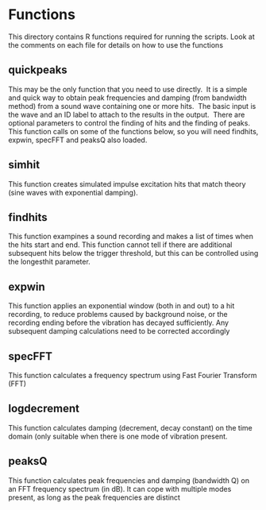 # Functions
This directory contains R functions required for running the scripts.  Look at the comments on each file for details on how to use the functions

## quickpeaks
This may be the only function that you need to use directly.  It is a simple and quick way to obtain peak frequencies and damping (from bandwidth method) from a sound wave containing one or more hits.  The basic input is the wave and an ID label to attach to the results in the output.  There are optional parameters to control the finding of hits and the finding of peaks.  This function calls on some of the functions below, so you will need findhits, expwin, specFFT and peaksQ also loaded.

## simhit
This function creates simulated impulse excitation hits that match theory (sine waves with exponential damping).

## findhits
This function exampines a sound recording and makes a list of times when the hits start and end.  This function cannot tell if there are additional subsequent hits below the trigger threshold, but this can be controlled using the longesthit parameter.

## expwin
This function applies an exponential window (both in and out) to a hit recording, to reduce problems caused by background noise, or the recording ending before the vibration has decayed sufficiently. Any subsequent damping calculations need to be corrected accordingly

## specFFT
This function calculates a frequency spectrum using Fast Fourier Transform (FFT)

## logdecrement
This function calculates damping (decrement, decay constant) on the time domain (only suitable when there is one mode of vibration present. 

## peaksQ
This function calculates peak frequencies and damping (bandwidth Q) on an FFT frequency spectrum (in dB). It can cope with multiple modes present, as long as the peak frequencies are distinct 
